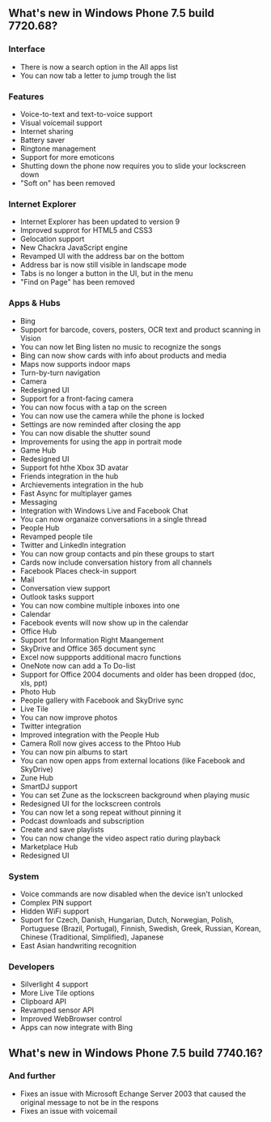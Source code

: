 ## What's new in Windows Phone 7.5 build 7720.68?
### Interface
- There is now a search option in the All apps list
- You can now tab a letter to jump trough the list

### Features
- Voice-to-text and text-to-voice support
- Visual voicemail support
- Internet sharing
- Battery saver
- Ringtone management
- Support for more emoticons
- Shutting down the phone now requires you to slide your lockscreen down
- "Soft on" has been removed

### Internet Explorer
- Internet Explorer has been updated to version 9
- Improved supprot for HTML5 and CSS3
- Gelocation support
- New Chackra JavaScript engine
- Revamped UI with the address bar on the bottom
- Address bar is now still visible in landscape mode
- Tabs is no longer a button in the UI, but in the menu
- "Find on Page" has been removed

### Apps & Hubs
- Bing
 - Support for barcode, covers, posters, OCR text and product scanning in Vision
 - You can now let Bing listen no music to recognize the songs
 - Bing can now show cards with info about products and media
 - Maps now supports indoor maps
 - Turn-by-turn navigation
- Camera
 - Redesigned UI
 - Support for a front-facing camera
 - You can now focus with a tap on the screen
 - You can now use the camera while the phone is locked
 - Settings are now reminded after closing the app
 - You can now disable the shutter sound
 - Improvements for using the app in portrait mode
- Game Hub
 - Redesigned UI
 - Support fot hthe Xbox 3D avatar
 - Friends integration in the hub
 - Archievements integration in the hub
 - Fast Async for multiplayer games
- Messaging
 - Integration with Windows Live and Facebook Chat
 - You can now organaize conversations in a single thread
- People Hub
 - Revamped people tile
 - Twitter and LinkedIn integration
 - You can now group contacts and pin these groups to start
 - Cards now include conversation history from all channels
 - Facebook Places check-in support
- Mail
 - Conversation view support
 - Outlook tasks support
 - You can now combine multiple inboxes into one
- Calendar
 - Facebook events will now show up in the calendar
- Office Hub
 - Support for Information Right Maangement
 - SkyDrive and Office 365 document sync
 - Excel now suppports additional macro functions
 - OneNote now can add a To Do-list
 - Support for Office 2004 documents and older has been dropped (doc, xls, ppt)
- Photo Hub
- People gallery with Facebook and SkyDrive sync
 - Live Tile
 - You can now improve photos
 - Twitter integration
 - Improved integration with the People Hub
 - Camera Roll now gives access to the Phtoo Hub
 - You can now pin albums to start
 - You can now open apps from external locations (like Facebook and SkyDrive)
- Zune Hub
 - SmartDJ support
 - You can set Zune as the lockscreen background when playing music
 - Redesigned UI for the lockscreen controls
 - You can now let a song repeat without pinning it
 - Podcast downloads and subscription
 - Create and save playlists
 - You can now change the video aspect ratio during playback
- Marketplace Hub
 - Redesigned UI

### System
- Voice commands are now disabled when the device isn't unlocked
- Complex PIN support
- Hidden WiFi support
- Suport for Czech, Danish, Hungarian, Dutch, Norwegian, Polish, Portuguese (Brazil, Portugal), Finnish, Swedish, Greek, Russian, Korean, Chinese (Traditional, Simplified), Japanese
- East Asian handwriting recognition

### Developers
- Silverlight 4 support
- More Live Tile options
- Clipboard API
- Revamped sensor API
- Improved WebBrowser control
- Apps can now integrate with Bing

## What's new in Windows Phone 7.5 build 7740.16?
### And further
- Fixes an issue with Microsoft Echange Server 2003 that caused the original message to not be in the respons
- Fixes an issue with voicemail